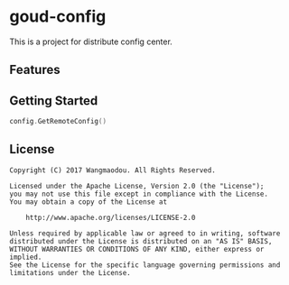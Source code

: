 goud-config
======
This is a project for distribute config center.

## Features

## Getting Started

```go
config.GetRemoteConfig()
```
## License
```
Copyright (C) 2017 Wangmaodou. All Rights Reserved.

Licensed under the Apache License, Version 2.0 (the "License");
you may not use this file except in compliance with the License.
You may obtain a copy of the License at

    http://www.apache.org/licenses/LICENSE-2.0

Unless required by applicable law or agreed to in writing, software
distributed under the License is distributed on an "AS IS" BASIS,
WITHOUT WARRANTIES OR CONDITIONS OF ANY KIND, either express or implied.
See the License for the specific language governing permissions and
limitations under the License.
```
